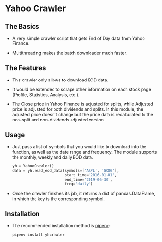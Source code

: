 # Yahoo Crawler

## The Basics

- A very simple crawler script that gets End of Day data from Yahoo Finance.

- Multithreading makes the batch downloader much faster.

## The Features

- This crawler only allows to download EOD data.
  
- It would be extended to scrape other information on each stock page (Profile, Statistics, Analysis, etc.).

- The Close price in Yahoo Finance is adjusted for splits, while Adjusted price is adjusted for both dividends and splits. In this module, the adjusted price doesn't change but the price data is recalculated to the non-split and non-dividends adjusted version.

## Usage

- Just pass a list of symbols that you would like to download into the function, as well as the date range and frequency. The module supports the monthly, weekly and daily EOD data.

  ~~~python
  yh = YahooCrawler()
  data = yh.read_eod_data(symbols=['AAPL', 'GOOG'],
                          start_time='2016-01-01',
                          end_time='2019-06-30',
                          freq='daily')
  ~~~

- Once the crawler finishes its job, it returns a dict of pandas.DataFrame, in which the key is the corresponding symbol.

## Installation

- The recommended installation method is [pipenv](https://docs.pipenv.org/en/latest/):

  ~~~sh
  pipenv install yhcrawler
  ~~~
